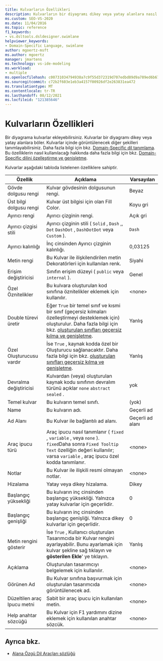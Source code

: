 ```yaml
---
title: Kulvarların Özellikleri
description: Kulvarların bir diyagramı dikey veya yatay alanlara nasıl ayıracağınızı ve kulvarların içinde gösterilmek üzere diğer şekilleri nasıl tanımlayabileceğinizi öğrenin.
ms.custom: SEO-VS-2020
ms.date: 11/04/2016
ms.topic: reference
f1_keywords:
- vs.dsltools.dsldesigner.swimlane
helpviewer_keywords:
- Domain-Specific Language, swimlane
author: mgoertz-msft
ms.author: mgoertz
manager: jmartens
ms.technology: vs-ide-modeling
ms.workload:
- multiple
ms.openlocfilehash: c00731034794938a7c9f55d372319d707edbd89d9a789ed6b67c60738d49a409
ms.sourcegitcommit: c72b2f603e1eb3a4157f00926df2e263831ea472
ms.translationtype: MT
ms.contentlocale: tr-TR
ms.lasthandoff: 08/12/2021
ms.locfileid: "121385646"
---
```

# <a name="properties-of-swimlanes"></a>Kulvarların Özellikleri
Bir diyagrama kulvarlar ekleyebilirsiniz. Kulvarlar bir diyagramı dikey veya yatay alanlara böler. Kulvarlar içinde görüntülenecek diğer şekilleri tanımlayabilirsiniz. Daha fazla bilgi için bkz. [Domain-Specific dil tanımlama](../modeling/how-to-define-a-domain-specific-language.md). Bu özelliklerin nasıl kullanılacağı hakkında daha fazla bilgi için bkz. [Domain-Specific dilini özelleştirme ve genişletme](../modeling/customizing-and-extending-a-domain-specific-language.md).

 Kulvarlar aşağıdaki tabloda listelenen özelliklere sahiptir.

|Özellik|Açıklama|Varsayılan|
|-|-|-|
|Gövde dolgusu rengi|Kulvar gövdesinin dolgusunun rengi.|Beyaz|
|Üst bilgi dolgusu rengi|Kulvar üst bilgisi için olan Fill Color.|Koyu gri|
|Ayırıcı rengi|Ayırıcı çizginin rengi.|Açık gri|
|Ayırıcı çizgisi stili|Ayırıcı çizginin stili ( `Solid` , `Dash` ,, `Dot` `DashDot` , `DashDotDot` veya `Custom` ).|`Dash`|
|Ayırıcı kalınlığı|İnç cinsinden Ayırıcı çizginin kalınlığı.|0,03125|
|Metin rengi|Bu Kulvar ile ilişkilendirilen metin Dekoratörleri için kullanılan renk.|Siyahi|
|Erişim değiştiricisi|Sınıfın erişim düzeyi ( `public` veya `internal` ).|Genel|
|Özel Öznitelikler|Bu kulvara oluşturulan kod sınıfına öznitelikler eklemek için kullanılır.|\<none>|
|Double türevi üretir|Eğer `True` bir temel sınıf ve kısmi bir sınıf (geçersiz kılmaları özelleştirmeyi desteklemek için) oluşturulur. Daha fazla bilgi için bkz. [oluşturulan sınıfları geçersiz kılma ve genişletme](../modeling/overriding-and-extending-the-generated-classes.md).|Yanlış|
|Özel Oluşturucusu vardır|İse `True` , kaynak kodda özel bir Oluşturucu sağlanacaktır. Daha fazla bilgi için bkz. [oluşturulan sınıfları geçersiz kılma ve genişletme](../modeling/overriding-and-extending-the-generated-classes.md).|Yanlış|
|Devralma değiştiricisi|Kulvardan (veya) oluşturulan kaynak kodu sınıfının devralım türünü açıklar `none` `abstract` `sealed` .|yok|
|Temel kulvar|Bu kulvarın temel sınıfı.|(yok)|
|Name|Bu kulvarın adı.|Geçerli ad|
|Ad Alanı|Bu Kulvar ile bağlantılı ad alanı.|Geçerli ad alanı|
|Araç ipucu türü|Araç ipucu nasıl tanımlanır ( `fixed` , `variable` , veya `none` ). `fixed`Daha sonra `Fixed Tooltip Text` özelliğin değeri kullanılır; varsa `variable` , araç ipucu özel kodda tanımlanır.|\<none>|
|Notlar|Bu Kulvar ile ilişkili resmi olmayan notlar.|\<none>|
|Hizalama|Yatay veya dikey hizalama.|Dikey|
|Başlangıç yüksekliği|Bu kulvarın inç cinsinden başlangıç yüksekliği. Yalnızca yatay kulvarlar için geçerlidir.|0|
|Başlangıç genişliği|Bu kulvarın inç cinsinden başlangıç genişliği. Yalnızca dikey kulvarlar için geçerlidir.|0|
|Metin rengini gösterir|İse `True` , Kullanıcı oluşturulan Tasarımcıda bir Kulvar rengini ayarlayabilir. Bunu ayarlamak için kulvar şekline sağ tıklayın ve **gösterilen Ekle**' ye tıklayın.|Yanlış|
|Açıklama|Oluşturulan tasarımcıyı belgelemek için kullanılır.|\<none>|
|Görünen Ad|Bu Kulvar sınıfına başvurmak için oluşturulan tasarımcıda görüntülenecek ad.|\<none>|
|Düzeltilen araç Ipucu metni|Sabit bir araç ipucu için kullanılan metin.|\<none>|
|Help anahtar sözcüğü|Bu Kulvar için F1 yardımını dizine eklemek için kullanılan anahtar sözcük.|\<none>|

## <a name="see-also"></a>Ayrıca bkz.

- [Alana Özgü Dil Araçları sözlüğü](/previous-versions/bb126564(v=vs.100))